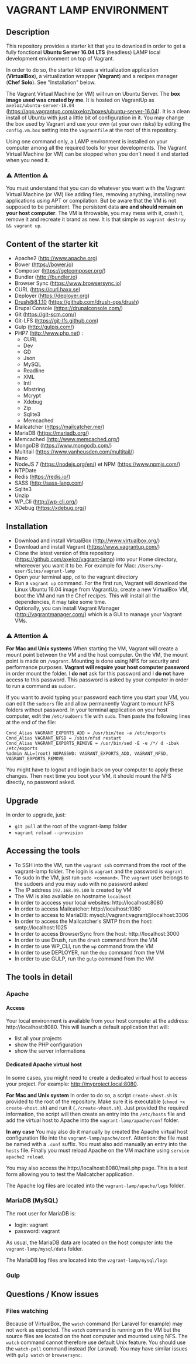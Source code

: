 # VAGRANT LAMP ENVIRONMENT


## Description

This repository provides a starter kit that you to download in order to get a fully fonctional **Ubuntu Server 16.04 LTS** (headless) LAMP local development environment on top of Vagrant.

In order to do so, the starter kit uses a virtualization application (**VirtualBox**), a virtualization wrapper (**Vagrant**) and a recipes manager (**Chef Solo**). See "Installation" below.

The Vagrant Virtual Machine (or VM) will run on Ubuntu Server. The **box image used was created by me**. It is hosted on VagrantUp as `axeloz/ubuntu-server-16.04` (https://app.vagrantup.com/axeloz/boxes/ubuntu-server-16.04). It is a clean install of Ubuntu with just a little bit of configuration in it. You may change the box used by Vagrant and use your own (at your own risks) by editing the `config.vm.box` setting into the `Vagrantfile` at the root of this repository.

Using one command only, a LAMP environment is installed on your computer among all the required tools for your developments. The Vagrant Virtual Machine (or VM) can be stopped when you don't need it and started when you need it.

### ⚠ Attention ⚠

You must understand that you can do whatever you want with the Vagrant Virtual Machine (or VM) like adding files, removing anything, installing new applications using APT or compilation. But be aware that the VM is not supposed to be persistent. The persistent data **are and should remain on your host computer**. The VM is throwable, you may mess with it, crash it, remove it and recreate it brand as new. It is that simple as `vagrant destroy && vagrant up`.


## Content of the starter kit

- Apache2 (http://www.apache.org)
- Bower (https://bower.io)
- Composer (https://getcomposer.org/)
- Bundler (http://bundler.io)
- Browser Sync (https://www.browsersync.io)
- CURL (https://curl.haxx.se)
- Deployer (https://deployer.org)
- Drush@8.1.10 (https://github.com/drush-ops/drush)
- Drupal Console (https://drupalconsole.com/)
- Git (https://git-scm.com/)
- Git-LFS (https://git-lfs.github.com)
- Gulp (http://gulpjs.com/)
- PHP7 (http://www.php.net) :
    - CURL
    - Dev
    - GD
    - Json
    - MySQL
    - Readline
    - XML
    - Intl
    - Mbstring
    - Mcrypt
    - Xdebug
    - Zip
    - Sqlite3
    - Memcached
- Mailcatcher (https://mailcatcher.me/)
- MariaDB (https://mariadb.org/)
- Memcached (http://www.memcached.org/)
- MongoDB (https://www.mongodb.com/)
- Multitail (https://www.vanheusden.com/multitail/)
- Nano
- NodeJS 7 (https://nodejs.org/en/) et NPM (https://www.npmjs.com/)
- NTPDate
- Redis (https://redis.io/)
- SASS (http://sass-lang.com)
- Sqlite3
- Unzip
- WP_Cli (http://wp-cli.org/)
- XDebug (https://xdebug.org/)

## Installation

- Download and install VirtualBox (http://www.virtualbox.org/)
- Download and install Vagrant (https://www.vagrantup.com/)
- Clone the latest version of this repository (https://github.com/axeloz/vagrant-lamp) into your Home directory, whereever you want it to be. For example for Mac: `/Users/my-user/Sites/vagrant-lamp`
- Open your terminal app, `cd` to the vagrant directory
- Run a `vagrant up` command. For the first run, Vagrant will download the Linux Ubuntu 16.04 image from VagrantUp, create a new VirtualBox VM, boot the VM and run the Chef recipes. This will install all the dependencies, it may take some time. 
- Optionally, you can install Vagrant Manager (http://vagrantmanager.com/) which is a GUI to manage your Vagrant VMs.

### ⚠ Attention ⚠

**For Mac and Unix systems**
When starting the VM, Vagrant will create a mount point between the VM and the host computer. On the VM, the mount point is made on `/vagrant`. 
Mounting is done using NFS for security and performance purposes. **Vagrant will require your host computer password** in order mount the folder. I **do not** ask for this password and I **do not** have access to this password. This password is asked by your computer in order to run a command as `sudoer`. 

If you want to avoid typing your password each time you start your VM, you can edit the `sudoers` file and allow permanently Vagrant to mount NFS folders without password. In your terminal application on your host computer, edit the `/etc/sudoers` file with `sudo`. Then paste the following lines at the end of the file:

```
Cmnd_Alias VAGRANT_EXPORTS_ADD = /usr/bin/tee -a /etc/exports
Cmnd_Alias VAGRANT_NFSD = /sbin/nfsd restart
Cmnd_Alias VAGRANT_EXPORTS_REMOVE = /usr/bin/sed -E -e /*/ d -ibak /etc/exports
%admin ALL=(root) NOPASSWD: VAGRANT_EXPORTS_ADD, VAGRANT_NFSD, VAGRANT_EXPORTS_REMOVE
```

You might have to logout and login back on your computer to apply these changes. Then next time you boot your VM, it should mount the NFS directly, no password asked.

## Upgrade

In order to upgrade, just:
- `git pull` at the root of the vagrant-lamp folder
- `vagrant reload --provision`

## Accessing the tools

- To SSH into the VM, run the `vagrant ssh` command from the root of the vagrant-lamp folder. The login is `vagrant` and the password is `vagrant`
- To sudo in the VM, just run `sudo <command>`. The `vagrant` user belongs to the sudoers and you may `sudo` with no password asked
- The IP address `192.168.99.100` is created by VM
- The VM is also available on hostname `localhost`
- In order to acccess your local websites: http://localhost:8080
- In order to access Mailcatcher: http://localhost:1080
- In order to access to MariaDB: mysql://vagrant:vagrant@localhost:3306
- In order to access the Mailcatcher's SMTP from the host: smtp://localhost:1025
- In order to access BrowserSync from the host: http://localhost:3000
- In order to use Drush, run the `drush` command from the VM
- In order to use WP_CLI, run the `wp` command from the VM
- In order to use DEPLOYER, run the `dep` command from the VM
- In order to use GULP, run the `gulp` command from the VM

## The tools in detail

### Apache

#### Access
Your local environment is available from your host computer at the address: http://localhost:8080. This will launch a default application that will:
- list all your projects 
- show the PHP configuration
- show the server informations

#### Dedicated Apache virtual host

In some cases, you might need to create a dedicated virtual host to access your project. For example: http://myproject.local:8080. 

**For Mac and Unix system**
In order to do so, a script `create-vhost.sh` is provided to the root of the repository. Make sure it is executable (`chmod +x create-vhost.sh`) and run it (`./create-vhost.sh`). Just provided the required information, the script will then create an entry into the `/etc/hosts` file and add the virtual host to Apache into the `vagrant-lamp/apache/conf` folder. 

**In any case**
You may also do it manually by created the Apache virtual host configuration file into the `vagrant-lamp/apache/conf`. Attention: the file must be named with a `.conf` suffix. 
You must also add manually an entry into the `hosts` file. 
Finally you must reload Apache on the VM machine using `service apache2 reload`.

You may also access the http://localhost:8080/mail.php page. This is a test form allowing you to test the Mailcatcher application.

The Apache log files are located into the `vagrant-lamp/apache/logs` folder.


### MariaDB (MySQL)

The root user for MariaDB is:
- login: vagrant
- password: vagrant

As usual, the MariaDB data are located on the host computer into the `vagrant-lamp/mysql/data` folder. 

The MariaDB log files are located into the `vagrant-lamp/mysql/logs`

### Gulp

## Questions / Know issues

### Files watching
Because of VirtualBox, the `watch` command (for Laravel for example) may not work as expected. The `watch` command is running on the VM but the source files are located on the host computer and mounted using NFS. The `watch` command cannot therefore use default Unix feature. You should use the `watch-poll` command instead (for Laraval). You may have similar issues with `gulp watch` or `browsersync`.
